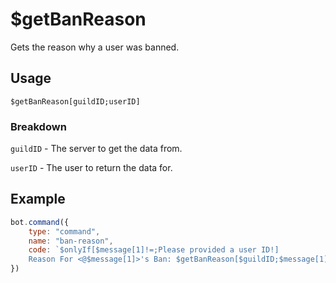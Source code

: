 # $getBanReason
Gets the reason why a user was banned.


## Usage
```
$getBanReason[guildID;userID]
```

### Breakdown
`guildID` - The server to get the data from.

`userID` - The user to return the data for.


## Example
```js
bot.command({
    type: "command", 
    name: "ban-reason", 
    code: `$onlyIf[$message[1]!=;Please provided a user ID!]
    Reason For <@$message[1]>'s Ban: $getBanReason[$guildID;$message[1]]`
})
```
